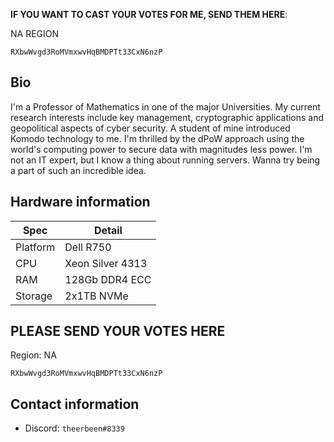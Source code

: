 **IF YOU WANT TO CAST YOUR VOTES FOR ME, SEND THEM HERE**: 

NA REGION
```
RXbwWvgd3RoMVmxwvHqBMDPTt33CxN6nzP
```

## Bio ##
I'm a Professor of Mathematics in one of the major Universities. My current research interests include key management, cryptographic applications and geopolitical aspects of cyber security.  A student of mine introduced Komodo technology to me.  I'm thrilled by the dPoW approach using the world's computing power to secure data with magnitudes less power.  I'm not an IT expert, but I know a thing about running servers.  Wanna try being a part of such an incredible idea.

## Hardware information ##
| Spec     | Detail              |
|----------|---------------------|
| Platform | Dell R750 |
| CPU      | Xeon Silver 4313 |
| RAM      | 128Gb DDR4 ECC |
| Storage  | 2x1TB NVMe |
    
## PLEASE SEND YOUR VOTES HERE ##
Region: NA
```
RXbwWvgd3RoMVmxwvHqBMDPTt33CxN6nzP
```

## Contact information ##
 - Discord: ```theerbeen#8339```
